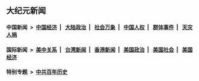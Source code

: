 ## 大纪元新闻

#### 中国新闻 &nbsp;>&nbsp; [中国经济](indexes/ncid283/README.md?06190845) &nbsp;| &nbsp; [大陆政治](indexes/ncid277/README.md?06190845) &nbsp;| &nbsp; [社会万象](indexes/ncid282/README.md?06190845) &nbsp;| &nbsp; [中国人权](indexes/ncid278/README.md?06190845) &nbsp;| &nbsp; [群体事件](indexes/ncid279/README.md?06190845) &nbsp;| &nbsp; [天灾人祸](indexes/ncid280/README.md?06190845)

#### 国际新闻 &nbsp;>&nbsp; [美中关系](indexes/nf1412576/README.md?06190845) &nbsp;| &nbsp; [台湾新闻](indexes/ncid1349361/README.md?06190845) &nbsp;| &nbsp; [香港新闻](indexes/ncid1349362/README.md?06190845) &nbsp;| &nbsp; [美国政治](indexes/ncid1078159/README.md?06190845) &nbsp;| &nbsp; [美国社会](indexes/ncid1078160/README.md?06190845) &nbsp;| &nbsp; [美国经济](indexes/ncid1078158/README.md?06190845)

#### 特别专题 &nbsp;>&nbsp; [中共百年历史](https://github.com/easy2view/epoch-special/blob/master/README.md?06190845)  

